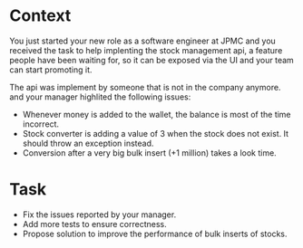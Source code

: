# Context

You just started your new role as a software engineer at JPMC and you received the task to help implenting the stock management api, a feature people have been waiting for, so it can be exposed via the UI and your team can start promoting it.

The api was implement by someone that is not in the company anymore. and your manager highlited the following issues:

* Whenever money is added to the wallet, the balance is most of the time incorrect.
* Stock converter is adding a value of 3 when the stock does not exist. It should throw an exception instead.
* Conversion after a very big bulk insert (+1 million) takes a look time. 

# Task

* Fix the issues reported by your manager.
* Add more tests to ensure correctness.
* Propose solution to improve the performance of bulk inserts of stocks.